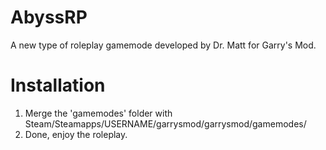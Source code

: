 AbyssRP
===============

A new type of roleplay gamemode developed by Dr. Matt for Garry's Mod.

Installation
===============
1. Merge the 'gamemodes' folder with Steam/Steamapps/USERNAME/garrysmod/garrysmod/gamemodes/
2. Done, enjoy the roleplay.